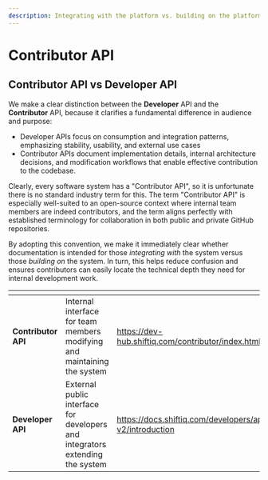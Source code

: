 ```yaml
---
description: Integrating with the platform vs. building on the platform
---
```


# Contributor API

## Contributor API vs Developer API

We make a clear distinction between the **Developer** API and the **Contributor** API, because it clarifies a fundamental difference in audience and purpose:&#x20;

* Developer APIs focus on consumption and integration patterns, emphasizing stability, usability, and external use cases
* Contributor APIs document implementation details, internal architecture decisions, and modification workflows that enable effective contribution to the codebase.&#x20;

Clearly, every software system has a "Contributor API", so it is unfortunate there is no standard industry term for this. The term "Contributor API" is especially well-suited to an open-source context where internal team members are indeed contributors, and the term aligns perfectly with established terminology for collaboration in both public and private GitHub repositories.

By adopting this convention, we make it immediately clear whether documentation is intended for those _integrating with_ the system versus those _building on_ the system. In turn, this helps reduce confusion and ensures contributors can easily locate the technical depth they need for internal development work.



<table data-view="cards"><thead><tr><th></th><th></th><th data-hidden data-card-target data-type="content-ref"></th></tr></thead><tbody><tr><td><strong>Contributor API</strong></td><td>Internal interface for team members modifying and maintaining the system</td><td><a href="https://dev-hub.shiftiq.com/contributor/index.html">https://dev-hub.shiftiq.com/contributor/index.html</a></td></tr><tr><td><strong>Developer API</strong></td><td>External public interface for developers and integrators extending the system</td><td><a href="https://docs.shiftiq.com/developers/api-v2/introduction">https://docs.shiftiq.com/developers/api-v2/introduction</a></td></tr></tbody></table>

